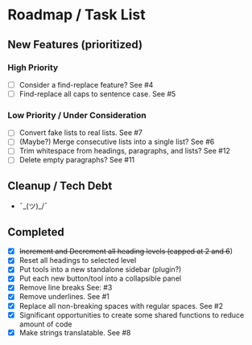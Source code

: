 # Roadmap / Task List

## New Features (prioritized)

### High Priority

- [ ] Consider a find-replace feature? See #4
- [ ] Find-replace all caps to sentence case. See #5

### Low Priority / Under Consideration

- [ ] Convert fake lists to real lists. See #7
- [ ] (Maybe?) Merge consecutive lists into a single list? See #6
- [ ] Trim whitespace from headings, paragraphs, and lists? See #12
- [ ] Delete empty paragraphs? See #11

## Cleanup / Tech Debt

- ¯\_(ツ)_/¯

## Completed

- [x] ~~Increment and ~~Decrement all heading levels (capped at 2~~ and 6~~)
- [x] Reset all headings to selected level
- [x] Put tools into a new standalone sidebar (plugin?)
- [x] Put each new button/tool into a collapsible panel
- [x] Remove line breaks See: #3
- [x] Remove underlines. See #1
- [x] Replace all non-breaking spaces with regular spaces. See #2
- [x] Significant opportunities to create some shared functions to reduce amount of code
- [x] Make strings translatable. See #8
